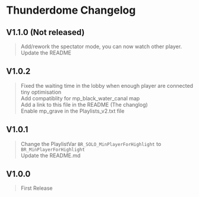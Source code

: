 # Thunderdome Changelog

## V1.1.0 (Not released)
> Add/rework the spectator mode, you can now watch other player. \
> Update the README

## V1.0.2
> Fixed the waiting time in the lobby when enough player are connected \
> tiny optimisation \
> Add compatiblity for mp_black_water_canal map \
> Add a link to this file in the README (The changlog) \
> Enable mp_grave in the Playlists_v2.txt file

## V1.0.1
> Change the PlaylistVar `BR_SOLO_MinPlayerForHighlight` to `BR_MinPlayerForHighlight` \
> Update the README.md

## V1.0.0
> First Release